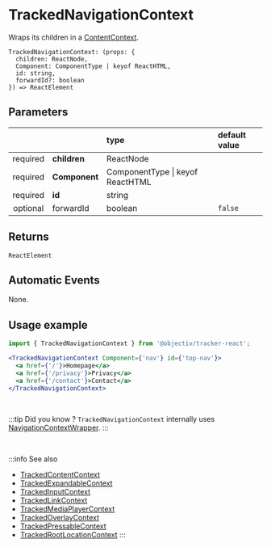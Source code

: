 # TrackedNavigationContext

Wraps its children in a [ContentContext](/taxonomy/reference/location-contexts/ContentContext.md).

```tsx
TrackedNavigationContext: (props: { 
  children: ReactNode,
  Component: ComponentType | keyof ReactHTML,
  id: string,
  forwardId?: boolean
}) => ReactElement
```

## Parameters
|          |               | type                                 | default value |
|:--------:|:--------------|:-------------------------------------|:--------------|
| required | **children**  | ReactNode                            |               |
| required | **Component** | ComponentType &vert; keyof ReactHTML |               |
| required | **id**        | string                               |               |
| optional | forwardId     | boolean                              | `false`       |

## Returns
`ReactElement`

## Automatic Events
None.

## Usage example

```jsx
import { TrackedNavigationContext } from '@objectiv/tracker-react';
```

```jsx
<TrackedNavigationContext Component={'nav'} id={'top-nav'}>
  <a href={'/'}>Homepage</a>
  <a href={'/privacy'}>Privacy</a>
  <a href={'/contact'}>Contact</a>
</TrackedNavigationContext>
```

<br />

:::tip Did you know ?
`TrackedNavigationContext` internally uses [NavigationContextWrapper](/tracking/react/api-reference/locationWrappers/NavigationContextWrapper.md).
:::

<br />

:::info See also
- [TrackedContentContext](/tracking/react/api-reference/trackedContexts/TrackedContentContext.md)
- [TrackedExpandableContext](/tracking/react/api-reference/trackedContexts/TrackedExpandableContext.md)
- [TrackedInputContext](/tracking/react/api-reference/trackedContexts/TrackedInputContext.md)
- [TrackedLinkContext](/tracking/react/api-reference/trackedContexts/TrackedLinkContext.md)
- [TrackedMediaPlayerContext](/tracking/react/api-reference/trackedContexts/TrackedMediaPlayerContext.md)
- [TrackedOverlayContext](/tracking/react/api-reference/trackedContexts/TrackedOverlayContext.md)
- [TrackedPressableContext](/tracking/react/api-reference/trackedContexts/TrackedPressableContext.md)
- [TrackedRootLocationContext](/tracking/react/api-reference/trackedContexts/TrackedRootLocationContext.md)
:::
